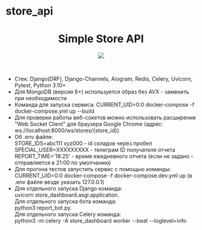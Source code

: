 # store_api

<h1  align="center">Simple Store API</h1>
<p align="center"><img src="https://img.shields.io/badge/made_by-KD3821-coral"></p><br>


<ul>

<li>Стек: Django(DRF), Django-Channels, Aiogram, Redis, Celery, Uvicorn, Pytest, Python 3.10+</li>

<li>Для MongoDB (версия 6+) используется образ без AVX - заменить при необходимости</li>

<li>Команда для запуска сервиса: CURRENT_UID=0:0 docker-compose -f docker-compose.yml up --build</li>

<li>Для проверки работы веб-сокетов можно использовать расширение "Web Socket Client" для браузера Google Chrome (адрес: ws://localhost:8000/ws/stores/{store_id})</li>

<li>Об .env файле:<br>STORE_IDS=abc111 xyz000 - id складов через пробел<br>SPECIAL_USER=ХХХХХХХХХ - телеграм ID получателя отчета<br>REPORT_TIME='18:25' - время ежедневного отчета (если не задано - отправляется в 21:00 по умолчанию)</li>

<li>Для прогона тестов запустить сервис с помощью команды: CURRENT_UID=0:0 docker-compose -f docker-compose.dev.yml up (в .env файле везде указать 127.0.0.1)</li> 

<li>Для отдельного запуска Django команда:<br>uvicorn store_dashboard.asgi:application.<br>Для отдельного запуска бота команда:<br>python3 report_bot.py.<br>Для отдельного запуска Celery команда:<br>python3 -m celery -A store_dashboard worker --beat --loglevel=info</li>

</ul>
